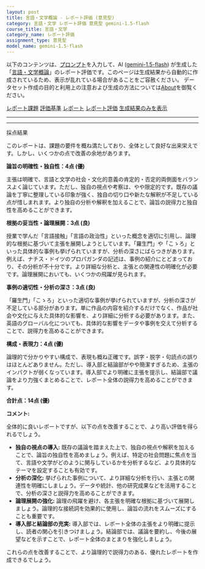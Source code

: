 ```yaml
---
layout: post
title: 言語・文学概論 - レポート評価 (意見型)
category: 言語・文学 レポート評価 意見型 gemini-1.5-flash
course_title: 言語・文学
category_name: レポート評価
assignment_type: 意見型
model_name: gemini-1.5-flash
---
```


以下のコンテンツは、[プロンプト](http://127.0.0.1:8000/generated/言語・文学/gemini-1.5-flash/prompt_レポート評価-意見型.md)を入力して、AI ([gemini-1.5-flash](contents/gemini-1.5-flash)) が生成した「[言語・文学概論](/contents/言語・文学/)」のレポート評価です。このページは生成結果から自動的に作成されているため、表示が乱れている場合があることをご容赦ください。
データセット作成の目的と利用上の注意および生成の方法については[About](/About)を御覧ください。

[レポート課題](../レポート課題-意見型)
[評価基準](../評価基準-意見型)
[レポート](../レポート-意見型)
[レポート評価](../レポート評価-意見型)
[生成結果のみを表示](http://127.0.0.1:8000/generated/言語・文学/gemini-1.5-flash/レポート評価-意見型.md)
  

***
***
  
採点結果

このレポートは、課題の要件を概ね満たしており、全体として良好な出来栄えです。しかし、いくつかの点で改善の余地があります。

**論旨の明確性・独自性：4点 (優)**

主張は明確で、言語と文学の社会・文化的意義の肯定的・否定的両側面をバランスよく論じています。ただし、独自の視点や考察は、やや限定的です。既存の議論を丁寧に整理している印象が強く、独自の切り口や新たな解釈が不足している点が惜しまれます。より独自の分析や解釈を加えることで、論旨の説得力と独自性を高めることができます。


**根拠の妥当性・論理展開：3点 (良)**

授業で学んだ「言語接触」「言語の政治性」といった概念を適切に引用し、論理的な根拠に基づいて主張を展開しようとしています。「羅生門」や「こゝろ」といった具体的な事例も挙げられていますが、分析の深さにばらつきがあります。例えば、ナチス・ドイツのプロパガンダの記述は、事例の紹介にとどまっており、その分析が不十分です。より詳細な分析と、主張との関連性の明確化が必要です。論理展開においても、いくつかの飛躍が見られます。


**事例の適切性・分析の深さ：3点 (良)**

「羅生門」「こゝろ」といった適切な事例が挙げられていますが、分析の深さが不足している部分があります。単に作品の内容を紹介するだけでなく、作品が社会や文化に与えた具体的な影響を、より詳細に分析する必要があります。また、英語のグローバル化についても、具体的な影響をデータや事例を交えて分析することで、説得力を高めることができます。


**構成・表現力：4点 (優)**

論理的で分かりやすい構成で、表現も概ね正確です。誤字・脱字・句読点の誤りはほとんどありません。ただし、導入部と結論部がやや簡潔すぎるため、主張のインパクトが弱くなっています。導入部でより明確に主張を提示し、結論部で議論をより力強くまとめることで、レポート全体の説得力を高めることができます。


**合計点：14点 (優)**

**コメント:**

全体的に良いレポートですが、以下の点を改善することで、より高い評価を得られるでしょう。

* **独自の視点の導入:** 既存の議論を踏まえた上で、独自の視点や解釈を加えることで、論旨の独自性を高めましょう。例えば、特定の社会問題に焦点を当て、言語や文学がどのように関与しているかを分析するなど、より具体的なテーマを設定することも有効です。
* **分析の深化:** 挙げられた事例について、より詳細な分析を行い、主張との関連性を明確にしましょう。データや統計、他の研究成果などを活用することで、分析の深さと説得力を高めることができます。
* **論理展開の強化:** 論理の飛躍を避け、各主張を明確な根拠に基づいて展開しましょう。論理的な接続詞を効果的に使用し、論旨の流れをスムーズにすることも重要です。
* **導入部と結論部の充実:** 導入部では、レポート全体の主張をより明確に提示し、読者の関心を引きつけましょう。結論部では、議論を要約し、今後の展望などを示すことで、レポート全体のまとまりを強化しましょう。


これらの点を改善することで、より論理的で説得力のある、優れたレポートを作成できるでしょう。
